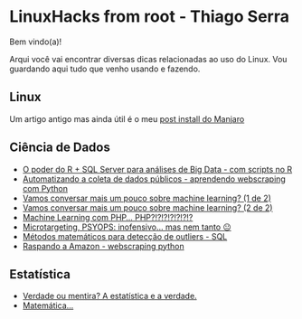 # LinuxHacks from root - Thiago Serra

Bem vindo(a)!

Arqui você vai encontrar diversas dicas relacionadas ao uso do Linux.
Vou guardando aqui tudo que venho usando e fazendo.

## Linux
Um artigo antigo mas ainda útil é o meu [post install do Manjaro](manjaro.postinstall.md)


## Ciência de Dados
- [O poder do R + SQL Server para análises de Big Data - com scripts no R](https://medium.com/@thiagonce/o-poder-do-r-sql-server-para-an%C3%A1lises-de-big-data-com-scripts-no-r-b3b9e8c17a6d)
- [Automatizando a coleta de dados públicos - aprendendo webscraping com Python](https://medium.com/@thiagonce/automatizando-a-coleta-de-dados-p%C3%BAblicos-aprendendo-webscraping-com-python-d75303340dff)
- [Vamos conversar mais um pouco sobre machine learning? (1 de 2)](https://medium.com/@thiagonce/vamos-conversar-mais-um-pouco-sobre-machine-learning-1-de-2-e9ef88b7c929)
- [Vamos conversar mais um pouco sobre machine learning? (2 de 2)](https://medium.com/@thiagonce/vamos-conversar-mais-um-pouco-sobre-machine-learning-2-de-2-f011249d0a60)
- [Machine Learning com PHP… PHP?!?!?!?!?!?!?](https://medium.com/@thiagonce/machine-learning-com-php-php-b3e7536e23e1)
- [Microtargeting, PSYOPS: inofensivo… mas nem tanto 😐](https://medium.com/@thiagonce/microtargeting-psyops-inofensivo-mas-nem-tanto-a1e88fc3d068)
- [Métodos matemáticos para detecção de outliers - SQL](https://medium.com/@thiagonce/m%C3%A9todos-matem%C3%A1ticos-para-detec%C3%A7%C3%A3o-de-outliers-sql-96dbdd63bfcc)
- [Raspando a Amazon - webscraping python](https://medium.com/@thiagonce/raspando-a-amazon-python-webscraping-ec1a44c35a1c)



## Estatística
- [Verdade ou mentira? A estatística e a verdade.](https://medium.com/@thiagonce/verdade-ou-mentira-a-estat%C3%ADstica-e-a-verdade-35fc8cbee0b1)
- [Matemática...](https://medium.com/@thiagonce/matem%C3%A1tica-a26eec850901)


